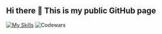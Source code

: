## Hi there 👋 This is my public GitHub page ## 

[![My Skills](https://skillicons.dev/icons?i=js,html,css,nodejs,react)](https://skillicons.dev)
![Codewars](https://github.r2v.ch/codewars?user=BKG_Dev&stroke=%23BB432C)

<!--
**Balaks0702/Balaks0702** is a ✨ _special_ ✨ repository because its `README.md` (this file) appears on your GitHub profile.

Here are some ideas to get you started:

- 🔭 I’m currently working on ...
- 🌱 I’m currently learning ...
- 👯 I’m looking to collaborate on ...
- 🤔 I’m looking for help with ...
- 💬 Ask me about ...
- 📫 How to reach me: ...
- 😄 Pronouns: ...
- ⚡ Fun fact: ...
-->
